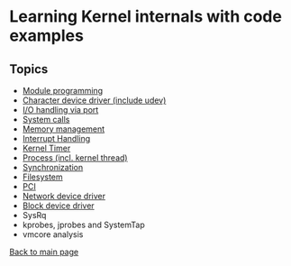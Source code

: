 # Learning Kernel internals with code examples #


## Topics ##
- [Module programming](https://sungju.github.io/kernel/internals/module)
- [Character device driver (include udev)](https://sungju.github.io/kernel/internals/char_drivers)
- [I/O handling via port](https://sungju.github.io/kernel/internals/IO_handling)
- [System calls](https://sungju.github.io/kernel/internals/syscalls)
- [Memory management](https://sungju.github.io/kernel/internals/memory_management)
- [Interrupt Handling](https://sungju.github.io/kernel/internals/interrupt_handling)
- [Kernel Timer](https://sungju.github.io/kernel/internals/time_management)
- [Process (incl. kernel thread)](https://sungju.github.io/kernel/internals/process)
- [Synchronization](https://sungju.github.io/kernel/internals/synchronization)
- [Filesystem](https://sungju.github.io/kernel/internals/filesystem)
- [PCI](https://sungju.github.io/kernel/internals/pci)
- [Network device driver](https://sungju.github.io/kernel/internals/network_driver)
- [Block device driver](https://sungju.github.io/kernel/internals/block_device_driver)
- SysRq
- kprobes, jprobes and SystemTap
- vmcore analysis

[Back to main page](https://sungju.github.io/)
